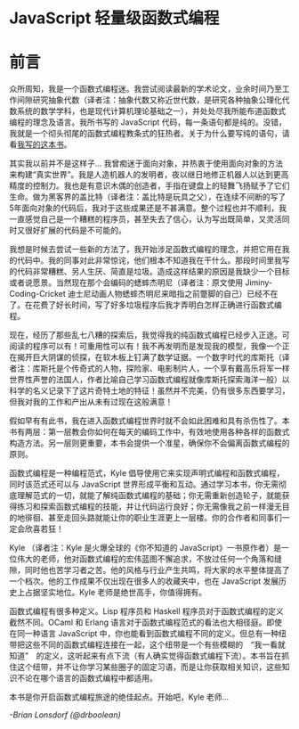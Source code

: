 # JavaScript 轻量级函数式编程
# 前言

众所周知，我是一个函数式编程迷。我尝试阅读最新的学术论文，业余时间乃至工作间隙研究抽象代数（译者注：抽象代数又称近世代数，是研究各种抽象公理化代数系统的数学学科，也是现代计算机理论基础之一），并处处尽我所能布道函数式编程的理念及语言。我所书写的 JavaScript 代码，每一条语句都是纯的。没错，我就是一个彻头彻尾的函数式编程教条式的狂热者。关于为什么要写纯的语句，请看[我写的这本书](https://github.com/MostlyAdequate/mostly-adequate-guide)。

其实我以前并不是这样子... 我曾痴迷于面向对象，并热衷于使用面向对象的方法来构建“真实世界”。我是人造机器人的发明者，夜以继日地修正机器人以达到更高精度的控制力。我也是有意识木偶的创造者，手指在键盘上的轻舞飞扬赋予了它们生命。做为黑客界的盖比特（译者注：盖比特是玩具之父），在连续不间断的写了5年面向对象的代码后，我对于这些成果还是不甚满意。整个过程也并不顺利，我一直感觉自己是一个糟糕的程序员，甚至失去了信心，认为写出既简单，又灵活同时又很好扩展的代码是不可能的。

我想是时候去尝试一些新的方法了，我开始涉足函数式编程的理念，并把它用在我的代码中。我的同事对此非常惊诧，他们根本不知道我在干什么。那段时间里我写的代码非常糟糕、另人生厌、简直是垃圾。造成这样结果的原因是我缺少一个目标或者说愿景。当然现在那个会编码的蟋蟀杰明尼（译者注：原文使用 Jiminy-Coding-Cricket 迪士尼动画人物蟋蟀杰明尼来暗指之前蹩脚的自己）已经不在了。在花费了好长时间，写了好多垃圾程序后我才弄明白怎样正确进行函数式编程。

现在，经历了那些乱七八糟的探索后，我觉得我的纯函数式编程已经步入正途。可阅读的程序可以有！可重用性可以有！我不再发明而是发现我的模型，我像一个正在揭开巨大阴谋的侦探，在软木板上钉满了数学证据。一个数字时代的库斯托（译者注：库斯托是个传奇式的人物，探险家、电影制片人，一个享有戴高乐将军一样世界性声誉的法国人，作者比喻自己学习函数式编程就像库斯托探索海洋一般）以科学的名义记录下了这片奇特土地的特征！虽然并不完美，仍有很多东西要学习，但我对我的工作和产出从未有过现在这般满意！

假如早有有此书，我在进入函数式编程世界时就不会如此困难和具有杀伤性了。本书有两层：第一层教会你如何在每天的编码工作中，有效地使用各种各样的函数式构造方法。另一层则更重要，本书会提供一个准星，确保你不会偏离函数式编程的原则。

函数式编程是一种编程范式，Kyle 倡导使用它来实现声明式编程和函数式编程，同时该范式还可以与 JavaScript 世界形成平衡和互动。通过学习本书，你无需彻底理解范式的一切，就能了解纯函数式编程的基础；你无需重新创造轮子，就能获得练习和探索函数式编程的技能，并让代码运行良好；你无需像我之前一样漫无目的地徘徊、甚至走回头路就能让你的职业生涯更上一层楼。你的合作者和同事们一定会欣喜若狂！

Kyle （译者注：Kyle 是火爆全球的《你不知道的 JavaScript》一书原作者）是一位伟大的老师，他对函数式编程的宏伟蓝图不懈追求，不放过任何一个角落和缝隙，同时他也苦学习者之苦。他的风格与行业产生共鸣，将大家的水平整体提高了一个档次。他的工作成果不仅出现在很多人的收藏夹中，也在 JavaScript 发展历史上占据坚实地位。Kyle 老师是绝世高手，你值得拥有。

函数式编程有很多种定义。Lisp 程序员和 Haskell 程序员对于函数式编程的定义截然不同。OCaml 和 Erlang 语言对于函数式编程范式的看法也大相径庭。即使在同一种语言 JavaScript 中，你也能看到函数式编程不同的定义。但总有一种纽带把这些不同的函数式编程连接在一起，这个纽带是一个有些模糊的　“我一看就知道”　的定义，这听起来有点下流（有人确实觉得函数式编程下流）。本书旨在抓住这个纽带，并不让你学习某些圈子的固定习语，而是让你获取相关知识，这些知识不论在哪个语言的函数式编程中都适用。

本书是你开启函数式编程旅途的绝佳起点。开始吧，Kyle 老师...

*-Brian Lonsdorf (@drboolean)*
